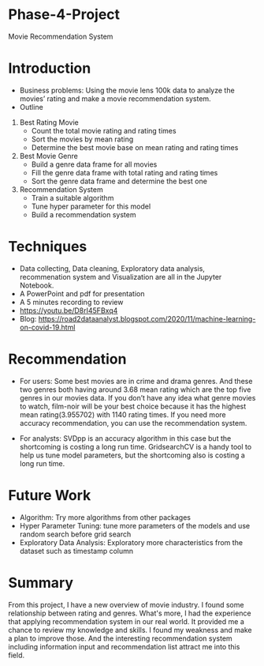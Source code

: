 # Phase-4-Project
Movie Recommendation System
# Introduction 
* Business problems: Using the movie lens 100k data to analyze the movies’ rating and make a movie recommendation system.
* Outline
1. Best Rating Movie
    * Count the total movie rating and rating times 
    * Sort the movies by mean rating
    * Determine the best movie base on mean rating and rating times
2. Best Movie Genre
    * Build a genre data frame for all movies
    * Fill the genre data frame with total rating and rating times
    * Sort the genre data frame and determine the best one
3. Recommendation System
    * Train a suitable algorithm
    * Tune hyper parameter for this model
    * Build a recommendation system

# Techniques
* Data collecting, Data cleaning, Exploratory data analysis, recommenation system and Visualization are all in the Jupyter Notebook.
* A PowerPoint and pdf for presentation
* A 5 minutes recording to review
* https://youtu.be/D8rI45FBxq4
* Blog: https://road2dataanalyst.blogspot.com/2020/11/machine-learning-on-covid-19.html

# Recommendation
* For users: 
  Some best movies are in crime and drama genres. And these two genres both having around 3.68 mean rating which are the top five genres in our movies data.
  If you don’t have any idea what genre movies to watch,  film-noir will be your best choice because it has the highest mean rating(3.955702) with 1140 rating times.
  If you need more accuracy recommendation, you can use the recommendation system.    

* For analysts: 
  SVDpp is an accuracy algorithm in this case but the shortcoming is costing a long run time.
  GridsearchCV is a handy tool to help us tune model parameters, but the shortcoming also is costing a long run time.

# Future Work
* Algorithm: Try more algorithms from other packages
* Hyper Parameter Tuning: tune more parameters of the models and use random search before grid search
* Exploratory Data Analysis: Exploratory more characteristics from the dataset such as timestamp column

 
# Summary
From this project, I have a new overview of movie industry. I found some relationship between rating and genres. What's more, I had the experience that applying recommendation system in our real world. It provided me a chance to review my knowledge and skills. I found my weakness and make a plan to improve those. And the interesting recommendation system including information input and recommendation list attract me into this field.


